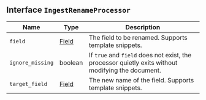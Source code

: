 ## Interface `IngestRenameProcessor`

| Name | Type | Description |
| - | - | - |
| `field` | [Field](./Field.md) | The field to be renamed. Supports template snippets. |
| `ignore_missing` | boolean | If `true` and `field` does not exist, the processor quietly exits without modifying the document. |
| `target_field` | [Field](./Field.md) | The new name of the field. Supports template snippets. |
